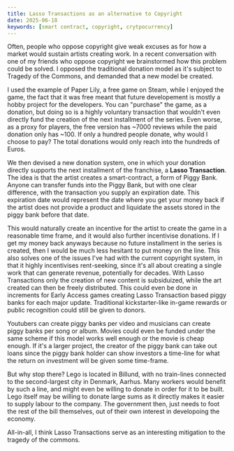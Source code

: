 ```yaml
---
title: Lasso Transactions as an alternative to Copyright
date: 2025-06-18
keywords: [smart contract, copyright, crytpocurrency]
---
```


Often, people who oppose copyright give weak excuses as for how a market
would sustain artists creating work. In a recent conversation with one of my
friends who oppose copyright we brainstormed how this problem could be
solved. I opposed the traditional donation model as it's subject to Tragedy
of the Commons, and demanded that a new model be created.

I used the example of Paper Lily, a free game on Steam, while I enjoyed the
game, the fact that it was free meant that future developement is mostly a
hobby project for the developers. You can "purchase" the game, as a donation,
but doing so is a highly voluntary transaction that wouldn't even directly
fund the creation of the next installment of the series. Even worse, as a
proxy for players, the free version has ~7000 reviews while the paid donation
only has ~100. If only a hundred people donate, why would I choose to pay? The
total donations would only reach into the hundreds of Euros.

We then devised a new donation system, one in which your donation directly
supports the next installment of the franchise, a **Lasso Transaction**. The
idea is that the artist creates a smart-contract, a form of Piggy Bank. Anyone
can transfer funds into the Piggy Bank, but with one clear difference,
with the transaction you supply an expiration date. This expiration date
would represent the date where you get your money back if the artist does
not provide a product and liquidate the assets stored in the piggy bank
before that date.

This would naturally create an incentive for the artist to create the game in
a reasonable time frame, and it would also further incentivise donations. If
I get my money back anyways because no future installment in the series is
created, then I would be much less hesitant to put money on the line. This
also solves one of the issues I've had with the current copyright system,
in that it highly incentivises rent-seeking, since it's all about creating
a single work that can generate revenue, potentially for decades. With
Lasso Transactions only the creation of new content is subsiduized, while
the art created can then be freely distributed. This could even be done in
increments for Early Access games creating Lasso Transaction based piggy
banks for each major update. Traditional kickstarter-like in-game rewards
or public recognition could still be given to donors.

Youtubers can create piggy banks per video and musicians can create piggy
banks per song or album. Movies could even be funded under the same scheme
if this model works well enough or the movie is cheap enough. If it's a
larger project, the creator of the piggy bank can take out loans since the
piggy bank holder can show investors a time-line for what the return on
investment will be given some time-frame.

But why stop there? Lego is located in Billund, with no train-lines connected
to the second-largest city in Denmark, Aarhus. Many workers would benefit
by such a line, and might even be willing to donate in order for it to
be built. Lego itself may be willing to donate large sums as it directly
makes it easier to supply labour to the company. The government then, just
needs to foot the rest of the bill themselves, out of their own interest in
developoing the economy.

All-in-all, I think Lasso Transactions serve as an interesting mitigation
to the tragedy of the commons.
